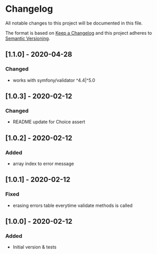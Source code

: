 # Changelog
All notable changes to this project will be documented in this file.

The format is based on [Keep a Changelog](http://keepachangelog.com/en/1.0.0/)
and this project adheres to [Semantic Versioning](http://semver.org/spec/v2.0.0.html).

## [1.1.0] - 2020-04-28
### Changed
- works with symfony/validator ^4.4|^5.0

## [1.0.3] - 2020-02-12
### Changed
- README update for Choice assert

## [1.0.2] - 2020-02-12
### Added
- array index to error message

## [1.0.1] - 2020-02-12
### Fixed
- erasing errors table everytime validate methods is called

## [1.0.0] - 2020-02-12
### Added
- Initial version & tests
